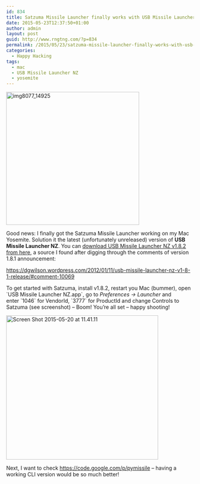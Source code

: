 ```yaml
---
id: 834
title: Satzuma Missile Launcher finally works with USB Missile Launcher NZ v1.8.2 on Mac
date: 2015-05-23T12:37:50+01:00
author: admin
layout: post
guid: http://www.rngtng.com/?p=834
permalink: /2015/05/23/satzuma-missile-launcher-finally-works-with-usb-missile-launcher-nz-v1-8-2-on-mac/
categories:
  - Happy Hacking
tags:
  - mac
  - USB Missile Launcher NZ
  - yosemite
---
```

<img class="  wp-image-838 aligncenter" src="http://www.rngtng.com/files/2015/05/img8077_14925.jpg" alt="img8077_14925" width="357" height="357" srcset="http://www.rngtng.com/files/2015/05/img8077_14925.jpg 450w, http://www.rngtng.com/files/2015/05/img8077_14925-150x150.jpg 150w, http://www.rngtng.com/files/2015/05/img8077_14925-300x300.jpg 300w" sizes="(max-width: 357px) 100vw, 357px" />

Good news: I finally got the Satzuma Missile Launcher working on my Mac Yosemite. Solution it the latest (unfortunately unreleased) version of **USB Missile Launcher NZ**. You can [download USB Missile Launcher NZ v1.8.2 from here](https://sites.google.com/site/dgwilson65/USBMissileLauncherNZV1.8.2.dmg?attredirects=0&d=1), a source I found after digging through the comments of version 1.8.1 announcement:

<https://dgwilson.wordpress.com/2012/01/11/usb-missile-launcher-nz-v1-8-1-release/#comment-10069>

To get started with Satzuma, install v1.8.2, restart you Mac (bummer), open \`USB Missile Launcher NZ.app\`, go to _Preferences -> Launcher_ and  
enter \`1046\` for VendorId, \`3777\` for ProductId and change Controls to Satzuma (see screenshot) &#8211; Boom! You&#8217;re all set &#8211; happy shooting!

<img class="  wp-image-837 aligncenter" src="http://www.rngtng.com/files/2015/05/Screen-Shot-2015-05-20-at-11.41.11.png" alt="Screen Shot 2015-05-20 at 11.41.11" width="408" height="387" srcset="http://www.rngtng.com/files/2015/05/Screen-Shot-2015-05-20-at-11.41.11.png 516w, http://www.rngtng.com/files/2015/05/Screen-Shot-2015-05-20-at-11.41.11-300x284.png 300w" sizes="(max-width: 408px) 100vw, 408px" /> 

Next, I want to check <https://code.google.com/p/pymissile> &#8211; having a working CLI version would be so much better!